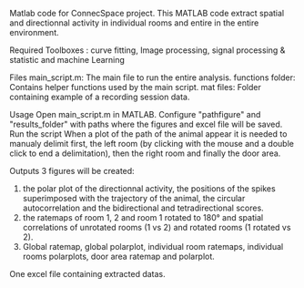 Matlab code for ConnecSpace project.
This MATLAB code extract spatial and directionnal activity in individual rooms and entire in the entire environment.

Required Toolboxes : curve fitting, Image processing, signal processing & statistic and machine Learning 

Files
main_script.m: The main file to run the entire analysis.
functions folder: Contains helper functions used by the main script.
mat files: Folder containing example of a recording session data.

Usage
Open main_script.m in MATLAB.
Configure "pathfigure" and "results_folder" with paths where the figures and excel file will be saved.
Run the script
When a plot of the path of the animal appear it is needed to manualy delimit first, the left room 
(by clicking with the mouse and a double click to end a delimitation), then the right room and finally the door area.

Outputs
3 figures will be created:
1) the polar plot of the directionnal activity, the positions of the spikes superimposed with the trajectory of the animal, the circular autocorrelation and the bidirectional and tetradirectional scores.
2) the ratemaps of room 1, 2 and room 1 rotated to 180° and spatial correlations of unrotated rooms (1 vs 2) and rotated rooms (1 rotated vs 2).
3) Global ratemap, global polarplot, individual room ratemaps, individual rooms polarplots, door area ratemap and polarplot.

One excel file containing extracted datas.
